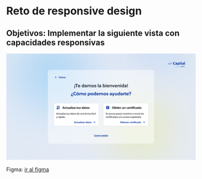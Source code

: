 # Reto de responsive design

## Objetivos: Implementar la siguiente vista con capacidades responsivas

[![Proyecto Test](view.png)](view.png)

Figma: [ir al figma](https://www.figma.com/design/OUsjaZqabvpyJAFfsktA4i/Handoff-Avatar-F02?node-id=1483-5274&t=uzAl1MOItMhQ3Y2O-0)

